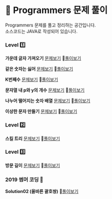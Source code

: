 # :notebook: __Programmers 문제 풀이__

Programmers 문제를 풀고 정리하는 공간입니다.  
소스코드는 JAVA로 작성되어 있습니다.

### __Level :one:__

__가운데 글자 가져오기__ [문제보기](https://programmers.co.kr/learn/courses/30/lessons/12903?language=java) :link:[풀이보기](https://github.com/seungrokoh/TIL/blob/master/Algorithm/Programmers/contents/12903.md)

__같은 숫자는 싫어__  [문제보기](https://programmers.co.kr/learn/courses/30/lessons/12906?language=java) :link:[풀이보기](https://github.com/seungrokoh/TIL/blob/master/Algorithm/Programmers/contents/12906.md)

__K번째수__  [문제보기](https://programmers.co.kr/learn/courses/30/lessons/42748?language=java) :link:[풀이보기](https://github.com/seungrokoh/TIL/blob/master/Algorithm/Programmers/contents/42748.md)

__문자열 내 p와 y의 개수__  [문제보기](https://programmers.co.kr/learn/courses/30/lessons/12916?language=java) :link:[풀이보기](https://github.com/seungrokoh/TIL/blob/master/Algorithm/Programmers/contents/12916.md)

__나누어 떨어지는 숫자 배열__  [문제보기](https://programmers.co.kr/learn/courses/30/lessons/12910?language=java) :link:[풀이보기](https://github.com/seungrokoh/TIL/blob/master/Algorithm/Programmers/contents/12910.md)

__이상한 문자 만들기__  [문제보기](https://programmers.co.kr/learn/courses/30/lessons/12930?language=java) :link:[풀이보기](https://github.com/seungrokoh/TIL/blob/master/Algorithm/Programmers/contents/12930.md)

### __Level :two:__

__스킬 트리__  [문제보기](https://programmers.co.kr/learn/courses/30/lessons/49993?language=java) :link:[풀이보기](https://github.com/seungrokoh/TIL/blob/master/Algorithm/Programmers/contents/49993.md)

### __Level :three:__

__방문 길이__  [문제보기](https://programmers.co.kr/learn/courses/30/lessons/49994?language=java) :link:[풀이보기](https://github.com/seungrokoh/TIL/blob/master/Algorithm/Programmers/contents/49994.md)

### __2019 썸머 코딩 :high_brightness:__

__Solution02 (올바른 괄호쌍)__ :link:[풀이보기](https://github.com/seungrokoh/TIL/tree/master/Algorithm/Programmers/2019_SummerCoding/contents/Solution2.md)
